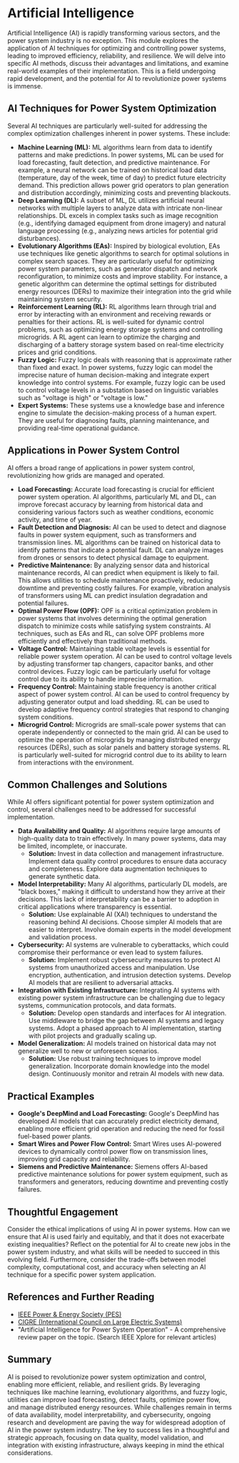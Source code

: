 # Artificial Intelligence

Artificial Intelligence (AI) is rapidly transforming various sectors, and the power system industry is no exception. This module explores the application of AI techniques for optimizing and controlling power systems, leading to improved efficiency, reliability, and resilience. We will delve into specific AI methods, discuss their advantages and limitations, and examine real-world examples of their implementation. This is a field undergoing rapid development, and the potential for AI to revolutionize power systems is immense.

## AI Techniques for Power System Optimization

Several AI techniques are particularly well-suited for addressing the complex optimization challenges inherent in power systems. These include:

*   **Machine Learning (ML):** ML algorithms learn from data to identify patterns and make predictions. In power systems, ML can be used for load forecasting, fault detection, and predictive maintenance. For example, a neural network can be trained on historical load data (temperature, day of the week, time of day) to predict future electricity demand. This prediction allows power grid operators to plan generation and distribution accordingly, minimizing costs and preventing blackouts.
*   **Deep Learning (DL):** A subset of ML, DL utilizes artificial neural networks with multiple layers to analyze data with intricate non-linear relationships. DL excels in complex tasks such as image recognition (e.g., identifying damaged equipment from drone imagery) and natural language processing (e.g., analyzing news articles for potential grid disturbances).
*   **Evolutionary Algorithms (EAs):** Inspired by biological evolution, EAs use techniques like genetic algorithms to search for optimal solutions in complex search spaces. They are particularly useful for optimizing power system parameters, such as generator dispatch and network reconfiguration, to minimize costs and improve stability. For instance, a genetic algorithm can determine the optimal settings for distributed energy resources (DERs) to maximize their integration into the grid while maintaining system security.
*   **Reinforcement Learning (RL):** RL algorithms learn through trial and error by interacting with an environment and receiving rewards or penalties for their actions. RL is well-suited for dynamic control problems, such as optimizing energy storage systems and controlling microgrids. A RL agent can learn to optimize the charging and discharging of a battery storage system based on real-time electricity prices and grid conditions.
*   **Fuzzy Logic:** Fuzzy logic deals with reasoning that is approximate rather than fixed and exact. In power systems, fuzzy logic can model the imprecise nature of human decision-making and integrate expert knowledge into control systems. For example, fuzzy logic can be used to control voltage levels in a substation based on linguistic variables such as "voltage is high" or "voltage is low."
*   **Expert Systems:** These systems use a knowledge base and inference engine to simulate the decision-making process of a human expert. They are useful for diagnosing faults, planning maintenance, and providing real-time operational guidance.

## Applications in Power System Control

AI offers a broad range of applications in power system control, revolutionizing how grids are managed and operated.

*   **Load Forecasting:** Accurate load forecasting is crucial for efficient power system operation. AI algorithms, particularly ML and DL, can improve forecast accuracy by learning from historical data and considering various factors such as weather conditions, economic activity, and time of year.
*   **Fault Detection and Diagnosis:** AI can be used to detect and diagnose faults in power system equipment, such as transformers and transmission lines. ML algorithms can be trained on historical data to identify patterns that indicate a potential fault. DL can analyze images from drones or sensors to detect physical damage to equipment.
*   **Predictive Maintenance:** By analyzing sensor data and historical maintenance records, AI can predict when equipment is likely to fail. This allows utilities to schedule maintenance proactively, reducing downtime and preventing costly failures. For example, vibration analysis of transformers using ML can predict insulation degradation and potential failures.
*   **Optimal Power Flow (OPF):** OPF is a critical optimization problem in power systems that involves determining the optimal generation dispatch to minimize costs while satisfying system constraints. AI techniques, such as EAs and RL, can solve OPF problems more efficiently and effectively than traditional methods.
*   **Voltage Control:** Maintaining stable voltage levels is essential for reliable power system operation. AI can be used to control voltage levels by adjusting transformer tap changers, capacitor banks, and other control devices. Fuzzy logic can be particularly useful for voltage control due to its ability to handle imprecise information.
*   **Frequency Control:** Maintaining stable frequency is another critical aspect of power system control. AI can be used to control frequency by adjusting generator output and load shedding. RL can be used to develop adaptive frequency control strategies that respond to changing system conditions.
*   **Microgrid Control:** Microgrids are small-scale power systems that can operate independently or connected to the main grid. AI can be used to optimize the operation of microgrids by managing distributed energy resources (DERs), such as solar panels and battery storage systems. RL is particularly well-suited for microgrid control due to its ability to learn from interactions with the environment.

## Common Challenges and Solutions

While AI offers significant potential for power system optimization and control, several challenges need to be addressed for successful implementation.

*   **Data Availability and Quality:** AI algorithms require large amounts of high-quality data to train effectively. In many power systems, data may be limited, incomplete, or inaccurate.
    *   **Solution:** Invest in data collection and management infrastructure. Implement data quality control procedures to ensure data accuracy and completeness. Explore data augmentation techniques to generate synthetic data.
*   **Model Interpretability:** Many AI algorithms, particularly DL models, are "black boxes," making it difficult to understand how they arrive at their decisions. This lack of interpretability can be a barrier to adoption in critical applications where transparency is essential.
    *   **Solution:** Use explainable AI (XAI) techniques to understand the reasoning behind AI decisions. Choose simpler AI models that are easier to interpret. Involve domain experts in the model development and validation process.
*   **Cybersecurity:** AI systems are vulnerable to cyberattacks, which could compromise their performance or even lead to system failures.
    *   **Solution:** Implement robust cybersecurity measures to protect AI systems from unauthorized access and manipulation. Use encryption, authentication, and intrusion detection systems. Develop AI models that are resilient to adversarial attacks.
*   **Integration with Existing Infrastructure:** Integrating AI systems with existing power system infrastructure can be challenging due to legacy systems, communication protocols, and data formats.
    *   **Solution:** Develop open standards and interfaces for AI integration. Use middleware to bridge the gap between AI systems and legacy systems. Adopt a phased approach to AI implementation, starting with pilot projects and gradually scaling up.
*   **Model Generalization:** AI models trained on historical data may not generalize well to new or unforeseen scenarios.
    *   **Solution:** Use robust training techniques to improve model generalization. Incorporate domain knowledge into the model design. Continuously monitor and retrain AI models with new data.

## Practical Examples

*   **Google's DeepMind and Load Forecasting:** Google's DeepMind has developed AI models that can accurately predict electricity demand, enabling more efficient grid operation and reducing the need for fossil fuel-based power plants.
*   **Smart Wires and Power Flow Control:** Smart Wires uses AI-powered devices to dynamically control power flow on transmission lines, improving grid capacity and reliability.
*   **Siemens and Predictive Maintenance:** Siemens offers AI-based predictive maintenance solutions for power system equipment, such as transformers and generators, reducing downtime and preventing costly failures.

## Thoughtful Engagement

Consider the ethical implications of using AI in power systems. How can we ensure that AI is used fairly and equitably, and that it does not exacerbate existing inequalities? Reflect on the potential for AI to create new jobs in the power system industry, and what skills will be needed to succeed in this evolving field. Furthermore, consider the trade-offs between model complexity, computational cost, and accuracy when selecting an AI technique for a specific power system application.

## References and Further Reading

*   [IEEE Power & Energy Society (PES)](https://www.ieee-pes.org/)
*   [CIGRE (International Council on Large Electric Systems)](https://www.cigre.org/)
*   "Artificial Intelligence for Power System Operation" - A comprehensive review paper on the topic. (Search IEEE Xplore for relevant articles)

## Summary

AI is poised to revolutionize power system optimization and control, enabling more efficient, reliable, and resilient grids. By leveraging techniques like machine learning, evolutionary algorithms, and fuzzy logic, utilities can improve load forecasting, detect faults, optimize power flow, and manage distributed energy resources. While challenges remain in terms of data availability, model interpretability, and cybersecurity, ongoing research and development are paving the way for widespread adoption of AI in the power system industry. The key to success lies in a thoughtful and strategic approach, focusing on data quality, model validation, and integration with existing infrastructure, always keeping in mind the ethical considerations.